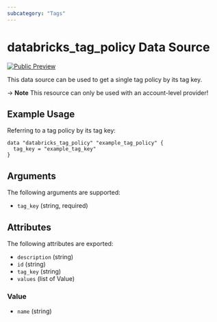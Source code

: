```yaml
---
subcategory: "Tags"
---
```

# databricks_tag_policy Data Source
[![Public Preview](https://img.shields.io/badge/Release_Stage-Public_Preview-yellowgreen)](https://docs.databricks.com/aws/en/release-notes/release-types)

This data source can be used to get a single tag policy by its tag key.

-> **Note** This resource can only be used with an account-level provider!

## Example Usage
Referring to a tag policy by its tag key:

```hcl
data "databricks_tag_policy" "example_tag_policy" {
  tag_key = "example_tag_key"
}
```

## Arguments
The following arguments are supported:
* `tag_key` (string, required)

## Attributes
The following attributes are exported:
* `description` (string)
* `id` (string)
* `tag_key` (string)
* `values` (list of Value)

### Value
* `name` (string)